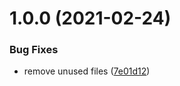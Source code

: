 # 1.0.0 (2021-02-24)


### Bug Fixes

* remove unused files ([7e01d12](https://github.com/searchfe/makit-recipe-amd/commit/7e01d1269812123a1d9cbc232da0a535d48f6632))
